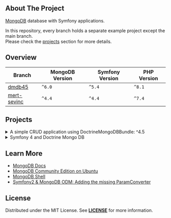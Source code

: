 ## About The Project
[MongoDB][mongodb] database with Symfony applications.    

In this repository, every branch holds a separate example project except the main branch.  
Please check the [projects](#projects) section for more details.


## Overview
| Branch                     | MongoDB Version | Symfony Version | PHP Version |
|----------------------------|-----------------|-----------------|-------------|
| [dmdb45][dmdb45]           | `^6.0`          | `^5.4`          | `^8.1`      |
| [mert-sevinc][mert-sevinc] | `^4.4`          | `^4.4`          | `^7.4`      |


## Projects
<details><summary>A simple CRUD application using DoctrineMongoDBBundle: ^4.5</summary>  
<p>  

<img
src="https://user-images.githubusercontent.com/5810350/224570134-5af06c26-8d8f-4899-8e7f-fa40cff94326.png"
alt="Product Index Page"
width="80%"
/>

**Code:** https://github.com/habibun/symfony-mongodb/tree/dmdb45  
**Resources:**
- [DoctrineMongoDBBundle](https://www.doctrine-project.org/projects/doctrine-mongodb-bundle/en/latest/index.html) 
<br/>

#### Installation
```bash
git clone git@github.com:habibun/symfony-mongodb.git
cd symfony-mongodb
git checkout dmdb45
symfony composer install
```

</p>
</details>


<details><summary>Symfony 4 and Doctrine Mongo DB</summary>  
<p>  

<img
src="[xxx](https://user-images.githubusercontent.com/5810350/224615292-f566b0fd-4293-4d31-b4e6-51e00d7e4d6f.png)"
alt="User Index Page"
width="80%"
/>

**Code:** https://github.com/habibun/symfony-mongodb/tree/mert-sevinc  
**Resources:**
- [Symfony 4 and Doctrine Mongo DB](https://medium.com/@ahmetmertsevinc/symfony-4-and-doctrine-mongo-db-c9ac0f02f742)  
<br/>

#### Installation
```bash
git clone git@github.com:habibun/symfony-mongodb.git
cd symfony-mongodb
git checkout mert-sevinc
symfony composer install
```

</p>
</details>


## Learn More
- [MongoDB Docs](https://www.mongodb.com/docs/)  
- [MongoDB Community Edition on Ubuntu](https://www.mongodb.com/docs/v4.4/tutorial/install-mongodb-on-ubuntu/)
- [MongoDB Shell](https://www.mongodb.com/docs/mongodb-shell/)  
- [Symfony2 & MongoDB ODM: Adding the missing ParamConverter](https://matthiasnoback.nl/2012/10/symfony2-mongodb-odm-adding-the-missing-paramconverter/)


## License
Distributed under the MIT License. See **[LICENSE][license]** for more information.


[//]: # (Links)
[mongodb]: https://www.mongodb.com
[license]: https://github.com/habibun/symfony-mongodb/blob/main/LICENSE

[mert-sevinc]: https://github.com/habibun/symfony-mongodb/tree/mert-sevinc
[dmdb45]: https://github.com/habibun/symfony-mongodb/tree/dmdb45
[license]: https://github.com/habibun/symfony-mongodb/blob/main/LICENSE
